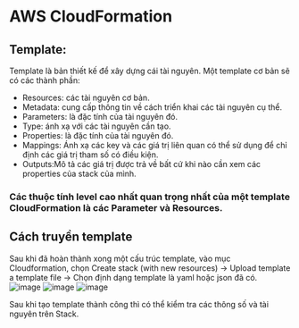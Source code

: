 # AWS CloudFormation
## Template:
Template là bản thiết kế để xây dựng cái tài nguyên. Một template cơ bản sẽ có các thành phần:
- Resources: các tài nguyên cơ bản.
- Metadata: cung cấp thông tin về cách triển khai các tài nguyên cụ thể.
- Parameters: là đặc tính của tài nguyên đó.
- Type: ánh xạ với các tài nguyên cần tạo.
- Properties: là đặc tính của tài nguyên đó.
- Mappings: Ánh xạ các key và các giá trị liên quan có thể sử dụng để chỉ định các giá trị tham số có điều kiện.
- Outputs:Mô tả các giá trị được trả về bất cứ khi nào cần xem các properties của stack của mình.

### Các thuộc tính level cao nhất quan trọng nhất của một template CloudFormation là các Parameter và Resources. 

## Cách truyền template
Sau khi đã hoàn thành xong một cấu trúc template, vào mục Cloudformation, chọn Create stack (with new resources) -> Upload template a template file -> Chọn định dạng template là yaml hoặc json đã có.
![image](https://user-images.githubusercontent.com/74722049/147558979-9b7b6879-3d74-4b3f-8452-6a324b25760c.png)
![image](https://user-images.githubusercontent.com/74722049/147558993-4ced3df0-9523-4cb2-a604-c610b9fc8bdd.png)
![image](https://user-images.githubusercontent.com/74722049/147559004-cf4ce388-ce25-454f-b8c6-940d34bb6417.png)

Sau khi tạo template thành công thì có thể kiểm tra các thông số và tài nguyên trên Stack.  


